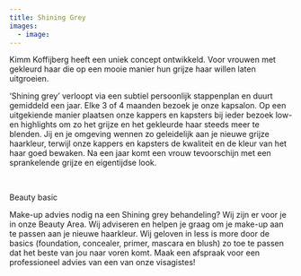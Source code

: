 ```yaml
---
title: Shining Grey
images:
  - image:
---
```


Kimm Koffijberg heeft een uniek concept ontwikkeld. Voor vrouwen met gekleurd haar die op een mooie manier hun grijze haar willen laten uitgroeien.

‘Shining grey’ verloopt via een subtiel persoonlijk stappenplan en duurt gemiddeld een jaar. Elke 3 of 4 maanden bezoek je onze kapsalon. Op een uitgekiende manier plaatsen onze kappers en kapsters bij ieder bezoek low- en highlights om zo het grijze en het gekleurde haar steeds meer te blenden. Jij en je omgeving wennen zo geleidelijk aan je nieuwe grijze haarkleur, terwijl onze kappers en kapsters de kwaliteit en de kleur van het haar goed bewaken. Na een jaar komt een vrouw tevoorschijn met een sprankelende grijze en eigentijdse look.

&nbsp;

Beauty basic

Make-up advies nodig na een Shining grey behandeling? Wij zijn er voor je in onze Beauty Area. Wij adviseren en helpen je graag om je make-up aan te passen aan je nieuwe haarkleur. Wij geloven in less is more door de basics (foundation, concealer, primer, mascara en blush) zo toe te passen dat het beste van jou naar voren komt. Maak een afspraak voor een professioneel advies van een van onze visagistes\!
